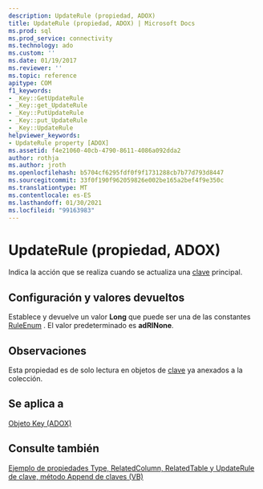 ```yaml
---
description: UpdateRule (propiedad, ADOX)
title: UpdateRule (propiedad, ADOX) | Microsoft Docs
ms.prod: sql
ms.prod_service: connectivity
ms.technology: ado
ms.custom: ''
ms.date: 01/19/2017
ms.reviewer: ''
ms.topic: reference
apitype: COM
f1_keywords:
- _Key::GetUpdateRule
- _Key::get_UpdateRule
- _Key::PutUpdateRule
- _Key::put_UpdateRule
- _Key::UpdateRule
helpviewer_keywords:
- UpdateRule property [ADOX]
ms.assetid: f4e21060-40cb-4790-8611-4086a092dda2
author: rothja
ms.author: jroth
ms.openlocfilehash: b5704cf6295fdf0f9f1731288cb7b77d793d8447
ms.sourcegitcommit: 33f0f190f962059826e002be165a2bef4f9e350c
ms.translationtype: MT
ms.contentlocale: es-ES
ms.lasthandoff: 01/30/2021
ms.locfileid: "99163983"
---
```

# <a name="updaterule-property-adox"></a>UpdateRule (propiedad, ADOX)
Indica la acción que se realiza cuando se actualiza una [clave](./key-object-adox.md) principal.  
  
## <a name="settings-and-return-values"></a>Configuración y valores devueltos  
 Establece y devuelve un valor **Long** que puede ser una de las constantes [RuleEnum](./ruleenum.md) . El valor predeterminado es **adRINone**.  
  
## <a name="remarks"></a>Observaciones  
 Esta propiedad es de solo lectura en objetos de [clave](./key-object-adox.md) ya anexados a la colección.  
  
## <a name="applies-to"></a>Se aplica a  
 [Objeto Key (ADOX)](./key-object-adox.md)  
  
## <a name="see-also"></a>Consulte también  
 [Ejemplo de propiedades Type, RelatedColumn, RelatedTable y UpdateRule de clave, método Append de claves (VB)](./keys-append-method-key-type-relatedcolumn-relatedtable-example-vb.md)